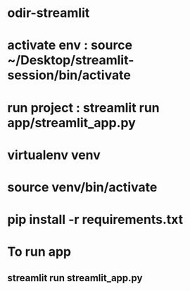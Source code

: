 # odir-streamlit
# activate env : source ~/Desktop/streamlit-session/bin/activate
# run project : streamlit run app/streamlit_app.py
# virtualenv venv
# source venv/bin/activate
# pip install -r requirements.txt
# To run app
## streamlit run streamlit_app.py